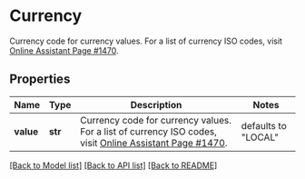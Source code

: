 # Currency

Currency code for currency values. For a list of currency ISO codes, visit [Online Assistant Page #1470](https://oa.apps.factset.com/pages/1470). 

## Properties
Name | Type | Description | Notes
------------ | ------------- | ------------- | -------------
**value** | **str** | Currency code for currency values. For a list of currency ISO codes, visit [Online Assistant Page #1470](https://oa.apps.factset.com/pages/1470).  | defaults to "LOCAL"

[[Back to Model list]](../README.md#documentation-for-models) [[Back to API list]](../README.md#documentation-for-api-endpoints) [[Back to README]](../README.md)


